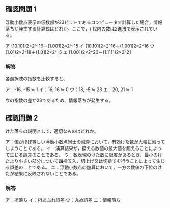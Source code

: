## 確認問題 1

浮動小数点表示の仮数部が23ビットであるコンピュータで計算した場合，情報落ちが発生する計算式はどれか。ここで，( )2内の数は2進法で表示されている。

ア (10.101)2×2^-16－(1.001)2×2^-15
イ (10.101)2×2^16－(1.001)2×2^16
ウ (1.01)2×2^18＋(1.01)2×2^-5
エ (1.001)2×2^20－(1.1111)2×2^21

### 解答

各選択肢の指数を比較すると、

ア：-16, -15 ≒ 1
イ：16, 16 ≒ 0
ウ：18, -5 ≒ 23
エ：20, 21 ≒ 1

ウの指数の差が23であるため、情報落ちが発生する。

## 確認問題 2

けた落ちの説明として，適切なものはどれか。

ア：値がほぼ等しい浮動小数点同士の減算において，有効けた数が大幅に減ってしまうことである。
イ：演算結果が，扱える数値の最大値を超えることによって生じる誤差のことである。
ウ：数表現のけた数に限度があるとき，最小のけたより小さい部分について四捨五入，切上げ又は切捨てを行うことによって生じる誤差のことである。
エ：浮動小数点の加算において，一方の数値の下位のけたが結果に反映されないことである。

### 解答

ア：桁落ち
イ：桁あふれ誤差
ウ：丸め誤差
エ：情報落ち
